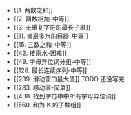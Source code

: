* [[1. 两数之和]]
* [[2. 两数相加-中等]]
* [[3. 无重复字符的最长子串]]
* [[11. 盛最多水的容器-中等]]
* [[15. 三数之和-中等]]
* [[42. 接雨水-困难]]
* [[49. 字母异位词分组-中等]]
* [[128. 最长连续序列-中等]]
* [[239. 滑动窗口最大值]]  TODO 还没写完
* [[283. 移动零-简单]]
* [[438. 找到字符串中所有字母异位词]]
* [[560. 和为 K 的子数组]]

